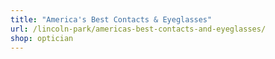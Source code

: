 ```yaml
---
title: "America's Best Contacts & Eyeglasses"
url: /lincoln-park/americas-best-contacts-and-eyeglasses/
shop: optician
---
```

